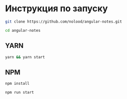 # Инструкция по запуску

```sh
git clone https://github.com/nolood/angular-notes.git
```

```sh
cd angular-notes
```

## YARN

```sh
yarn && yarn start
```

## NPM

```sh
npm install
```

```sh
npm run start
```


